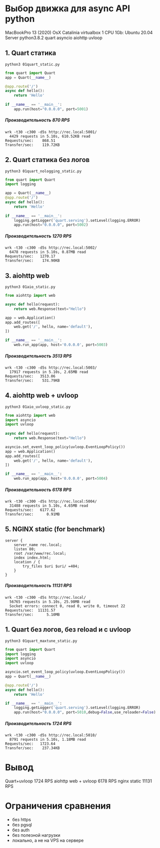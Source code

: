 # Выбор движка для async API python
MacBookPro 13 (2020) OsX Catalinia
virtualbox 1 CPU 1Gb: Ubuntu 20.04 Server 
python3.8.2 quart asyncio aiohttp uvloop

## 1. Quart статика
```
python3 01quart_static.py
```
```python
from quart import Quart
app = Quart(__name__)

@app.route('/')
async def hello():
    return 'Hello'
    
if __name__ == '__main__':
    app.run(host="0.0.0.0", port=5001)
```
##### Производительность 870 RPS 
```
wrk -t30 -c300 -d5s http://rec.local:5001/
  4429 requests in 5.10s, 610.52KB read
Requests/sec:    868.51
Transfer/sec:    119.72KB
```

## 2. Quart статика без логов
```
python3 01quart_nologging_static.py
```
```python
from quart import Quart
import logging

app = Quart(__name__)
@app.route('/')
async def hello():
    return 'Hello'
    
if __name__ == '__main__':
    logging.getLogger('quart.serving').setLevel(logging.ERROR)
    app.run(host="0.0.0.0", port=5002)
```

##### Производительность 1270 RPS 
```
wrk -t30 -c300 -d5s http://rec.local:5002/
  6478 requests in 5.10s, 0.87MB read
Requests/sec:   1270.17
Transfer/sec:    174.90KB
```

## 3. aiohttp web
```
python3 01aio_static.py
```
```python
from aiohttp import web

async def hello(request):
    return web.Response(text="Hello")    

app = web.Application()
app.add_routes([
    web.get('/', hello, name='default'),
])

if __name__ == '__main__':
    web.run_app(app, host='0.0.0.0', port=5003)
```

##### Производительность 3513 RPS 
```
wrk -t30 -c300 -d5s http://rec.local:5003/
  17917 requests in 5.10s, 2.65MB read
Requests/sec:   3513.06
Transfer/sec:    531.79KB
```
## 4. aiohttp web + uvloop
```
python3 01aio_uvloop_static.py
```
```python
from aiohttp import web
import asyncio
import uvloop
   
async def hello(request):
    return web.Response(text="Hello")    

asyncio.set_event_loop_policy(uvloop.EventLoopPolicy())
app = web.Application()
app.add_routes([
    web.get('/', hello, name='default'),
])

if __name__ == '__main__':
    web.run_app(app, host='0.0.0.0', port=5004)
```

##### Производительность 6178 RPS 
```
wrk -t30 -c300 -d5s http://rec.local:5004/
  31488 requests in 5.10s, 4.65MB read
Requests/sec:   6177.62
Transfer/sec:      0.91MB
```
## 5. NGINX static (for benchmark)
```
server {
    server_name rec.local;
    listen 80;
    root /var/www/rec.local;
    index index.html;                        
    location / {
        try_files $uri $uri/ =404;
    }
}
```

##### Производительность 11131 RPS 
```
wrk -t30 -c300 -d5s http://rec.local/
  56765 requests in 5.10s, 25.98MB read
  Socket errors: connect 0, read 0, write 0, timeout 22
Requests/sec:  11131.57
Transfer/sec:      5.10MB
```

## 1. Quart без логов, без reload и с uvloop
```
python3 01quart_maxtune_static.py
```
```python
from quart import Quart
import logging
import asyncio
import uvloop

asyncio.set_event_loop_policy(uvloop.EventLoopPolicy())
app = Quart(__name__)

@app.route('/')
async def hello():
    return 'Hello'

if __name__ == '__main__':
    logging.getLogger('quart.serving').setLevel(logging.ERROR)
    app.run(host="0.0.0.0", port=5010,debug=False,use_reloader=False)
```
##### Производительность 1724 RPS 
```
wrk -t30 -c300 -d5s http://rec.local:5010/
  8791 requests in 5.10s, 1.18MB read
Requests/sec:   1723.64
Transfer/sec:    237.34KB
```

# Вывод
Quart+uvloop 1724 RPS
aiohttp web + uvloop 6178 RPS
nginx static 11131 RPS
# Ограничения сравнения
- без https
- без pgsql
- без auth
- без полезной нагрузки
- локально, а не на VPS на сервере


